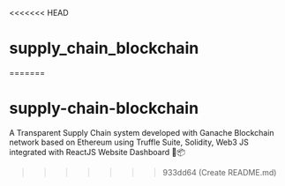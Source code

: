 <<<<<<< HEAD
# supply_chain_blockchain
=======
# supply-chain-blockchain
A Transparent Supply Chain system developed with Ganache Blockchain network based on Ethereum using Truffle Suite, Solidity, Web3 JS integrated with ReactJS Website Dashboard 🚛📦
>>>>>>> 933dd64 (Create README.md)
